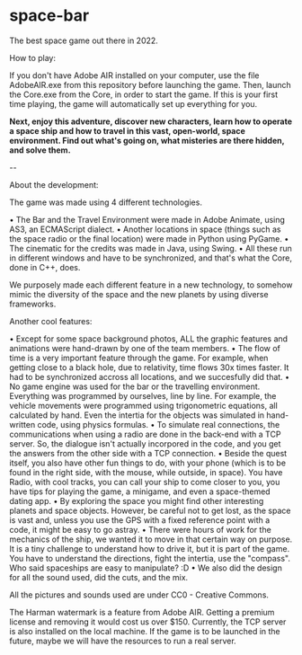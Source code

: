# space-bar
The best space game out there in 2022.

How to play:

If you don't have Adobe AIR installed on your computer, use the file AdobeAIR.exe from this repository before launching the game.
Then, launch the Core.exe from the Core, in order to start the game.
If this is your first time playing, the game will automatically set up everything for you.

**Next, enjoy this adventure, discover new characters, learn how to operate a space ship and how to travel in this vast, open-world, space environment.
Find out what's going on, what misteries are there hidden, and solve them.**

--

About the development:

The game was made using 4 different technologies.

• The Bar and the Travel Environment were made in Adobe Animate, using AS3, an ECMAScript dialect.
• Another locations in space (things such as the space radio or the final location) were made in Python using PyGame.
• The cinematic for the credits was made in Java, using Swing.
• All these run in different windows and have to be synchronized, and that's what the Core, done in C++, does.

We purposely made each different feature in a new technology, to somehow mimic the diversity of the space and the new planets by using diverse frameworks.

Another cool features:

• Except for some space background photos, ALL the graphic features and animations were hand-drawn by one of the team members.
• The flow of time is a very important feature through the game. For example, when getting close to a black hole, due to relativity, time flows 30x times faster. It had to be synchronized accross all locations, and we succesfully did that.
• No game engine was used for the bar or the travelling environment. Everything was programmed by ourselves, line by line. For example, the vehicle movements were programmed using trigonometric equations, all calculated by hand. Even the intertia for the objects was simulated in hand-written code, using physics formulas.
• To simulate real connections, the communications when using a radio are done in the back-end with a TCP server. So, the dialogue isn't actually incorpored in the code, and you get the answers from the other side with a TCP connection.
• Beside the quest itself, you also have other fun things to do, with your phone (which is to be found in the right side, with the mouse, while outside, in space). You have Radio, with cool tracks, you can call your ship to come closer to you, you have tips for playing the game, a minigame, and even a space-themed dating app.
• By exploring the space you might find other interesting planets and space objects. However, be careful not to get lost, as the space is vast and, unless you use the GPS with a fixed reference point with a code, it might be easy to go astray.
• There were hours of work for the mechanics of the ship, we wanted it to move in that certain way on purpose. It is a tiny challenge to understand how to drive it, but it is part of the game. You have to understand the directions, fight the intertia, use the "compass". Who said spaceships are easy to manipulate? :D
• We also did the design for all the sound used, did the cuts, and the mix.

All the pictures and sounds used are under CC0 - Creative Commons.

The Harman watermark is a feature from Adobe AIR. Getting a premium license and removing it would cost us over $150.
Currently, the TCP server is also installed on the local machine. If the game is to be launched in the future, maybe we will have the resources to run a real server.
